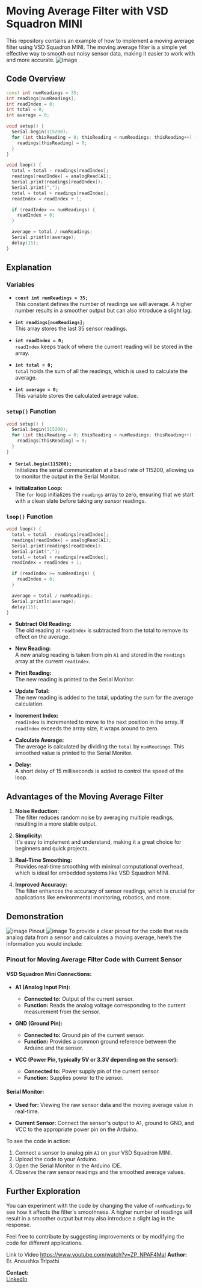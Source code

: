 # Moving Average Filter with VSD Squadron MINI
This repository contains an example of how to implement a moving average filter using VSD Squadron MINI. The moving average filter is a simple yet effective way to smooth out noisy sensor data, making it easier to work with and more accurate.
![image](https://github.com/user-attachments/assets/a573cdd6-82fa-41ef-884b-a9111ecd85c9)

## Code Overview

```cpp
const int numReadings = 35;
int readings[numReadings];
int readIndex = 0;
int total = 0;
int average = 0;

void setup() {
  Serial.begin(115200);
  for (int thisReading = 0; thisReading < numReadings; thisReading++) {
    readings[thisReading] = 0;
  }
}

void loop() {
  total = total - readings[readIndex];
  readings[readIndex] = analogRead(A1);
  Serial.print(readings[readIndex]);
  Serial.print(",");
  total = total + readings[readIndex];
  readIndex = readIndex + 1;

  if (readIndex >= numReadings) {
    readIndex = 0;
  }

  average = total / numReadings;
  Serial.println(average);
  delay(15);
}

```

## Explanation

### Variables

- **`const int numReadings = 35;`**  
  This constant defines the number of readings we will average. A higher number results in a smoother output but can also introduce a slight lag.

- **`int readings[numReadings];`**  
  This array stores the last 35 sensor readings.

- **`int readIndex = 0;`**  
  `readIndex` keeps track of where the current reading will be stored in the array.

- **`int total = 0;`**  
  `total` holds the sum of all the readings, which is used to calculate the average.

- **`int average = 0;`**  
  This variable stores the calculated average value.

### `setup()` Function

```cpp
void setup() {
  Serial.begin(115200);
  for (int thisReading = 0; thisReading < numReadings; thisReading++) {
    readings[thisReading] = 0;
  }
}
```

- **`Serial.begin(115200);`**  
  Initializes the serial communication at a baud rate of 115200, allowing us to monitor the output in the Serial Monitor.

- **Initialization Loop:**  
  The `for` loop initializes the `readings` array to zero, ensuring that we start with a clean slate before taking any sensor readings.

### `loop()` Function

```cpp
void loop() {
  total = total - readings[readIndex];
  readings[readIndex] = analogRead(A1);
  Serial.print(readings[readIndex]);
  Serial.print(",");
  total = total + readings[readIndex];
  readIndex = readIndex + 1;

  if (readIndex >= numReadings) {
    readIndex = 0;
  }

  average = total / numReadings;
  Serial.println(average);
  delay(15);
}
```

- **Subtract Old Reading:**  
  The old reading at `readIndex` is subtracted from the total to remove its effect on the average.

- **New Reading:**  
  A new analog reading is taken from pin `A1` and stored in the `readings` array at the current `readIndex`.

- **Print Reading:**  
  The new reading is printed to the Serial Monitor.

- **Update Total:**  
  The new reading is added to the total, updating the sum for the average calculation.

- **Increment Index:**  
  `readIndex` is incremented to move to the next position in the array. If `readIndex` exceeds the array size, it wraps around to zero.

- **Calculate Average:**  
  The average is calculated by dividing the `total` by `numReadings`. This smoothed value is printed to the Serial Monitor.

- **Delay:**  
  A short delay of 15 milliseconds is added to control the speed of the loop.

## Advantages of the Moving Average Filter

1. **Noise Reduction:**  
   The filter reduces random noise by averaging multiple readings, resulting in a more stable output.

2. **Simplicity:**  
   It's easy to implement and understand, making it a great choice for beginners and quick projects.

3. **Real-Time Smoothing:**  
   Provides real-time smoothing with minimal computational overhead, which is ideal for embedded systems like VSD Squadron MINI.

4. **Improved Accuracy:**  
   The filter enhances the accuracy of sensor readings, which is crucial for applications like environmental monitoring, robotics, and more.

## Demonstration
![image](https://github.com/user-attachments/assets/d6d1c810-8801-4106-b9ff-d8a0b17b39da)
Pinout
![image](https://github.com/user-attachments/assets/8f5b3be2-21f7-4997-993e-82a5f0386ff1)
To provide a clear pinout for the code that reads analog data from a sensor and calculates a moving average, here’s the information you would include:

### **Pinout for Moving Average Filter Code with Current Sensor**

#### **VSD Squadron Mini Connections:**

- **A1 (Analog Input Pin):**
  - **Connected to:** Output of the current sensor.
  - **Function:** Reads the analog voltage corresponding to the current measurement from the sensor.

- **GND (Ground Pin):**
  - **Connected to:** Ground pin of the current sensor.
  - **Function:** Provides a common ground reference between the Arduino and the sensor.

- **VCC (Power Pin, typically 5V or 3.3V depending on the sensor):**
  - **Connected to:** Power supply pin of the current sensor.
  - **Function:** Supplies power to the sensor.

#### **Serial Monitor:**
- **Used for:** Viewing the raw sensor data and the moving average value in real-time.


- **Current Sensor:** Connect the sensor's output to A1, ground to GND, and VCC to the appropriate power pin on the Arduino.
  

To see the code in action:

1. Connect a sensor to analog pin `A1` on your VSD Squadron MINI.
2. Upload the code to your Arduino.
3. Open the Serial Monitor in the Arduino IDE.
4. Observe the raw sensor readings and the smoothed average values.

## Further Exploration

You can experiment with the code by changing the value of `numReadings` to see how it affects the filter's smoothness. A higher number of readings will result in a smoother output but may also introduce a slight lag in the response.



Feel free to contribute by suggesting improvements or by modifying the code for different applications.

Link to Video  https://www.youtube.com/watch?v=ZP_NPAF4MaI
**Author:**  
Er. Anoushka Tripathi

**Contact:**  
[LinkedIn](https://www.linkedin.com/in/anoushkastripathi/)




